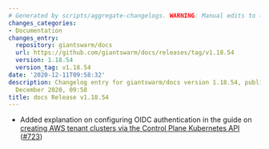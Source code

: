 ```yaml
---
# Generated by scripts/aggregate-changelogs. WARNING: Manual edits to this files will be overwritten.
changes_categories:
- Documentation
changes_entry:
  repository: giantswarm/docs
  url: https://github.com/giantswarm/docs/releases/tag/v1.18.54
  version: 1.18.54
  version_tag: v1.18.54
date: '2020-12-11T09:58:32'
description: Changelog entry for giantswarm/docs version 1.18.54, published on 11
  December 2020, 09:58
title: docs Release v1.18.54
---
```


- Added explanation on configuring OIDC authentication in the guide on [creating AWS tenant clusters via the Control Plane Kubernetes API](https://docs.giantswarm.io/guides/creating-clusters-via-crs-on-aws/) ([#723](https://github.com/giantswarm/docs/pull/723))
